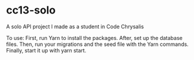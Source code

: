 # cc13-solo
A solo API project I made as a student in Code Chrysalis


To use:
First, run Yarn to install the packages.
After, set up the database files.
Then, run your migrations and the seed file with the Yarn commands.
Finally, start it up with yarn start.

